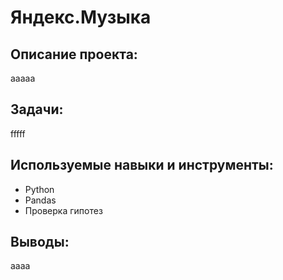 # Яндекс.Музыка

## Описание проекта:

ааааа

## Задачи:

fffff

## Используемые навыки и инструменты:

- Python
- Pandas
- Проверка гипотез

## Выводы:

аааа
